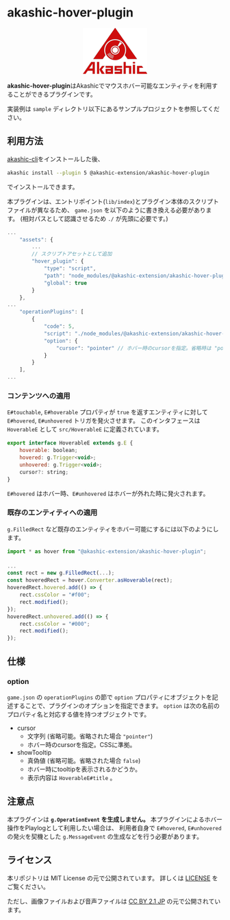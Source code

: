 # akashic-hover-plugin

<p align="center">
<img src="https://github.com/akashic-games/akashic-hover-plugin/blob/master/img/akashic.png"/>
</p>

**akashic-hover-plugin**はAkashicでマウスホバー可能なエンティティを利用することができるプラグインです。

実装例は `sample` ディレクトリ以下にあるサンプルプロジェクトを参照してください。

## 利用方法

[akashic-cli](https://github.com/akashic-games/akashic-cli)をインストールした後、

```sh
akashic install --plugin 5 @akashic-extension/akashic-hover-plugin
```

でインストールできます。

本プラグインは、エントリポイント(`lib/index`)とプラグイン本体のスクリプトファイルが異なるため、
`game.json` を以下のように書き換える必要があります。
(相対パスとして認識させるため `./` が先頭に必要です。)

```javascript
...
	"assets": {
		...
		// スクリプトアセットとして追加
		"hover_plugin": {
			"type": "script",
			"path": "node_modules/@akashic-extension/akashic-hover-plugin/lib/HoverPlugin.js",
			"global": true
		}
	},
...
	"operationPlugins": [
		{
			"code": 5,
			"script": "./node_modules/@akashic-extension/akashic-hover-plugin/lib/HoverPlugin.js", // HoverPlugin.js のパスに書き換え
			"option": {
				"cursor": "pointer" // ホバー時のcursorを指定。省略時は "pointer"
			}
		}
	],
...
```

### コンテンツへの適用

`E#touchable`, `E#hoverable` プロパティが `true` を返すエンティティに対して `E#hovered`, `E#unhovered` トリガを発火させます。
このインタフェースは `HoverableE` として `src/HoverableE` に定義されています。

```javascript
export interface HoverableE extends g.E {
	hoverable: boolean;
	hovered: g.Trigger<void>;
	unhovered: g.Trigger<void>;
	cursor?: string;
}
```

`E#hovered` はホバー時、`E#unhovered` はホバーが外れた時に発火されます。

### 既存のエンティティへの適用

`g.FilledRect` など既存のエンティティをホバー可能にするには以下のようにします。

```javascript
import * as hover from "@akashic-extension/akashic-hover-plugin";

...
const rect = new g.FilledRect(...);
const hoveredRect = hover.Converter.asHoverable(rect);
hoveredRect.hovered.add(() => {
	rect.cssColor = "#f00";
	rect.modified();
});
hoveredRect.unhovered.add(() => {
	rect.cssColor = "#000";
	rect.modified();
});
```

## 仕様

### option

`game.json` の `operationPlugins` の節で `option` プロパティにオブジェクトを記述することで、プラグインのオプションを指定できます。
`option` は次の名前のプロパティ名と対応する値を持つオブジェクトです。

 * cursor
   * 文字列 (省略可能。省略された場合 `"pointer"`)
   * ホバー時のcursorを指定。CSSに準拠。
 * showTooltip
   * 真偽値 (省略可能。省略された場合 `false`)
   * ホバー時にtooltipを表示されるかどうか。
   * 表示内容は `HoverableE#title` 。

## 注意点
本プラグインは **`g.OperationEvent` を生成しません。**
本プラグインによるホバー操作をPlaylogとして利用したい場合は、
利用者自身で `E#hovered`, `E#unhovered` の発火を契機とした `g.MessageEvent` の生成などを行う必要があります。

## ライセンス
本リポジトリは MIT License の元で公開されています。
詳しくは [LICENSE](https://github.com/akashic-games/akashic-hover-plugin/blob/master/LICENSE) をご覧ください。

ただし、画像ファイルおよび音声ファイルは
[CC BY 2.1 JP](https://creativecommons.org/licenses/by/2.1/jp/) の元で公開されています。
